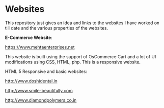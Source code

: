 # Websites
This repository just gives an idea and links to the websites I have worked on till date and the various properties of the websites.

<b>E-Commerce Website</b>:

https://www.mehtaenterprises.net

This website is built using the  support of OsCommerce Cart and a lot of UI modifications using CSS, HTML, php. This is a responsive website.

HTML 5 Responsive and basic websites:

http://www.doshidental.in

http://www.smile-beautifully.com

http://www.diamondpolymers.co.in
